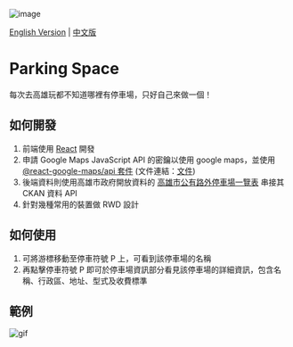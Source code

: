 ![image](https://github.com/sherry-huang/parking/blob/main/banner.png)

[English Version](https://github.com/sherry-huang/parking/blob/main/README.md) | [中文版](https://github.com/sherry-huang/parking/blob/main/README.zh-TW.md)

# Parking Space

每次去高雄玩都不知道哪裡有停車場，只好自己來做一個！

## 如何開發

1. 前端使用 [React](https://zh-hant.reactjs.org/) 開發
2. 申請 Google Maps JavaScript API 的密鑰以使用 google maps，並使用 [@react-google-maps/api 套件](https://www.npmjs.com/package/@react-google-maps/api) (文件連結：[文件](https://react-google-maps-api-docs.netlify.app/))
3. 後端資料則使用高雄市政府開放資料的 [高雄市公有路外停車場一覽表](https://data.kcg.gov.tw/dataset/department-of-transportation30) 串接其 CKAN 資料 API 
4. 針對幾種常用的裝置做 RWD 設計

## 如何使用

1. 可將游標移動至停車符號 P 上，可看到該停車場的名稱
2. 再點擊停車符號 P 即可於停車場資訊部分看見該停車場的詳細資訊，包含名稱、行政區、地址、型式及收費標準

## 範例

![gif](https://github.com/sherry-huang/parking/blob/main/introduction.gif)
